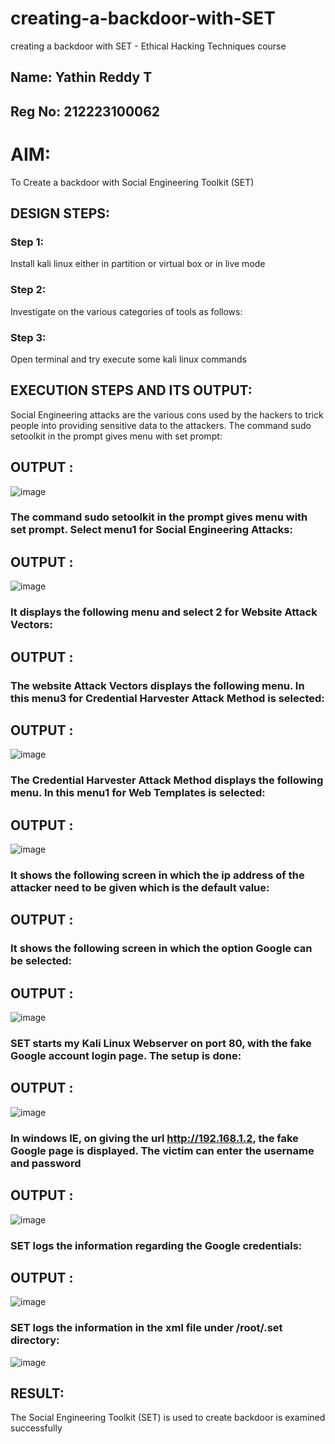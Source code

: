 # creating-a-backdoor-with-SET
creating a backdoor with SET - Ethical Hacking Techniques course
## Name: Yathin Reddy T
## Reg No: 212223100062
# AIM:
To Create a backdoor with Social Engineering Toolkit (SET)

## DESIGN STEPS:

### Step 1:

Install kali linux either in partition or virtual box or in live mode


### Step 2:

Investigate on the various categories of tools as follows:

### Step 3:

Open terminal and try execute some kali linux commands

## EXECUTION STEPS AND ITS OUTPUT:
Social Engineering attacks are the various cons used by the hackers to trick people into providing sensitive data to the attackers. 
The command sudo setoolkit in the prompt gives menu with set prompt:

## OUTPUT :

![image](https://github.com/user-attachments/assets/8f011fda-01d8-44b9-8d1a-f30598e3ed9a)


### The command sudo setoolkit in the prompt gives menu with set prompt. Select menu1 for Social Engineering Attacks:

## OUTPUT :

![image](https://github.com/user-attachments/assets/942b58d5-72ba-4ed7-a08b-abf1a132902f)


### It displays the following menu and select 2 for Website Attack Vectors:

## OUTPUT :




### The website Attack Vectors displays the following menu. In this menu3 for Credential Harvester Attack Method is selected:

## OUTPUT :

![image](https://github.com/user-attachments/assets/6b3e3947-4d48-430a-a8f9-28e7e22fcf1d)


### The Credential Harvester Attack Method displays the following menu. In this menu1 for Web Templates is selected:

## OUTPUT :

![image](https://github.com/user-attachments/assets/3d729e8f-6837-4f4e-b36b-9ccc01ec0fb6)


### It shows the following screen in which the ip address of the attacker need to be given which is the default value:

## OUTPUT :



### It shows the following screen in which the option Google can be selected:

## OUTPUT :

![image](https://github.com/user-attachments/assets/2d7ed8e5-ace6-4ad1-9974-f363e1ca91aa)


### SET starts my Kali Linux Webserver on port 80, with the fake Google account login page. The setup is done:

## OUTPUT :

![image](https://github.com/user-attachments/assets/2f6795e5-92d5-46e9-9a12-c3d6ad5d61e4)


### In windows IE, on giving the url http://192.168.1.2, the fake Google page is displayed. The victim can enter the username and password

## OUTPUT :

![image](https://github.com/user-attachments/assets/779102c3-6dab-4c88-9c11-0b3bd0b3e9d3)



### SET logs the information regarding the Google credentials:
## OUTPUT :
![image](https://github.com/user-attachments/assets/1a39e0e0-8f21-48c5-b63b-e8b2e846612c)


### SET logs the information in the xml file under /root/.set directory:

![image](https://github.com/user-attachments/assets/658c3592-bb49-4541-a8c9-c214dd313a15)


## RESULT:
The Social Engineering Toolkit (SET) is used to create backdoor is  examined successfully
